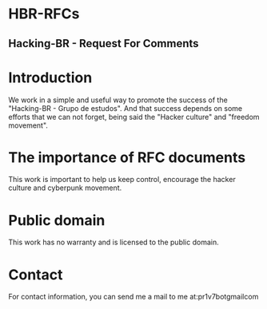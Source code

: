 # HBR-RFCs

## Hacking-BR - Request For Comments

# Introduction
We work in a simple and useful way to promote the success of the "Hacking-BR - Grupo de estudos". And that success depends on some efforts that we can not forget, being said the "Hacker culture" and "freedom movement".

# The importance of RFC documents
This work is important to help us keep control, encourage the hacker culture and cyberpunk movement.

# Public domain
This work has no warranty and is licensed to the public domain.

# Contact
For contact information, you can send me a mail to me at:pr1v7bot<AT>gmail<DOT>com
